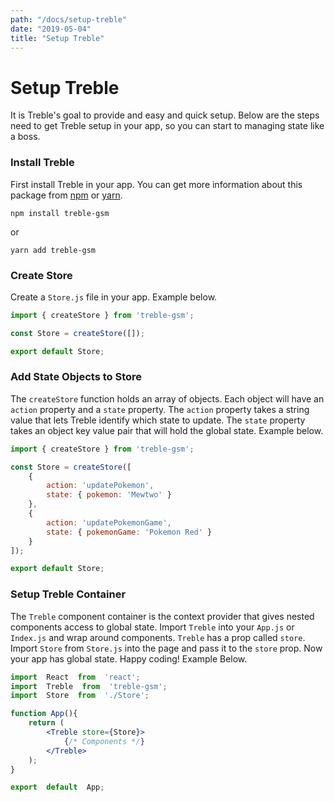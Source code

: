 ```yaml
---
path: "/docs/setup-treble"
date: "2019-05-04"
title: "Setup Treble"
---
```

# Setup Treble
It is Treble's goal to provide and easy and quick setup.  Below are the steps need to get Treble setup in your app, so you can start to managing state like a boss.

### Install Treble
First install Treble in your app.  You can get more information about this package from [npm](https://www.npmjs.com/package/treble-gsm) or [yarn](https://classic.yarnpkg.com/en/package/treble-gsm).

```terminal
npm install treble-gsm
```
or
```terminal
yarn add treble-gsm
```

### Create Store
Create a `Store.js` file in your app. Example below.

```javascript
import { createStore } from 'treble-gsm';

const Store = createStore([]);

export default Store;
```

### Add State Objects to Store
The `createStore` function holds an array of objects.  Each object will have an `action` property and a `state` property. 
The `action` property takes a string value that lets Treble identify which state to update.  The `state` property takes an object key value pair that will hold the global state. Example below.

```javascript
import { createStore } from 'treble-gsm';

const Store = createStore([
    {
        action: 'updatePokemon',
        state: { pokemon: 'Mewtwo' }
    },
    {
        action: 'updatePokemonGame',
        state: { pokemonGame: 'Pokemon Red' }
    }
]);

export default Store;
```

### Setup Treble Container
The `Treble` component container is the context provider that gives nested components access to global state. Import `Treble` into your `App.js` or `Index.js` and wrap around components. `Treble` has a prop called `store`. Import `Store` from `Store.js` into the page and pass it to the `store` prop.  Now your app has global state. Happy coding! Example Below.

```jsx
import  React  from  'react';
import  Treble  from  'treble-gsm';
import  Store  from  './Store';

function App(){
    return (
        <Treble store={Store}>
            {/* Components */}
        </Treble>
    );
}

export  default  App;
```
